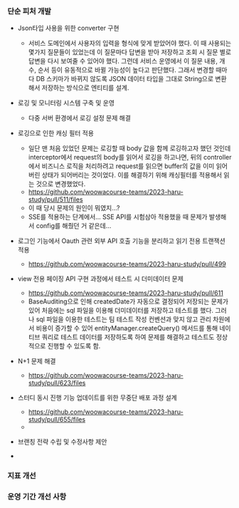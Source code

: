 
### 단순 피처 개발

- Json타입 사용을 위한 converter 구현
	- 서비스 도메인에서 사용자의 입력을 형식에 맞게 받았어야 했다. 이 때 사용되는 몇가지 질문들이 있었는데 이 질문마다 답변을 받아 저장하고 조회 시 질문 별로 답변을 다시 보여줄 수 있어야 했다. 그런데 서비스 운영에서 이 질문 내용, 개수, 순서 등이 유동적으로 바뀔 가능성이 높다고 판단했다. 그래서 변경할 때마다 DB 스키마가 바뀌지 않도록 JSON 데이터 타입을 그대로 String으로 변환해서 저장하는 방식으로 엔티티를 설계.

- 로깅 및 모니터링 시스템 구축 및 운영
	- 다중 서버 환경에서 로깅 설정 문제 해결
	
- 로깅으로 인한 캐싱 필터 적용
	- 일단 맨 처음 있었던 문제는 로깅할 때 body 값을 함께 로깅하고자 했던 것인데 interceptor에서 request의 body를 읽어서 로깅을 하고나면, 뒤의 controller에서 비즈니스 로직을 처리하려고 request를 읽으면 buffer의 값을 이미 읽어버린 상태가 되어버리는 것이었다. 이를 해결하기 위해 캐싱필터를 적용해서 읽는 것으로 변경했었다.
	- https://github.com/woowacourse-teams/2023-haru-study/pull/511/files
	- 이 때 당시 문제의 원인이 뭐였지...?
	- SSE를 적용하는 단계에서... SSE API를 시험삼아 적용했을 때 문제가 발생해서 config를 해줬던 거 같은데...

- 로그인 기능에서 Oauth 관련 외부 API 호출 기능을 분리하고 읽기 전용 트랜잭션 적용
	- https://github.com/woowacourse-teams/2023-haru-study/pull/499

- view 전용 페이징 API 구현 과정에서 테스트 시 더미데이터 문제
	- https://github.com/woowacourse-teams/2023-haru-study/pull/611
	- BaseAuditing으로 인해 createdDate가 자동으로 결정되어 저장되는 문제가 있어 처음에는 sql 파일을 이용해 더미데이터를 저장하고 테스트를 했다. 그러나 sql 파일을 이용한 테스트는 팀 테스트 작성 컨벤션과 맞지 않고 관리 차원에서 비용이 증가할 수 있어 entityManager.createQuery() 메서드를 통해 네이티브 쿼리로 테스트 데이터를 저장하도록 하여 문제를 해결하고 테스트도 정상적으로 진행할 수 있도록 함.

- N+1 문제 해결
	- https://github.com/woowacourse-teams/2023-haru-study/pull/623/files

- 스터디 동시 진행 기능 업데이트를 위한 무중단 배포 과정 설계
	- https://github.com/woowacourse-teams/2023-haru-study/pull/655/files
	- 

- 브랜칭 전략 수립 및 수정사항 제안
- 
### 지표 개선


### 운영 기간 개선 사항

